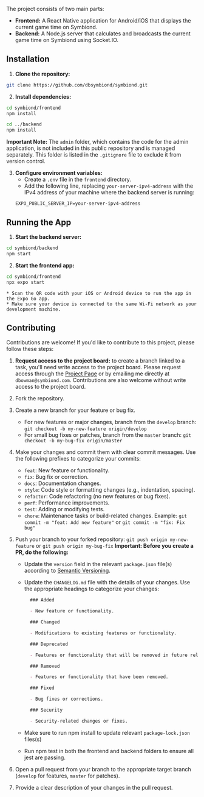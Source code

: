 The project consists of two main parts:

* **Frontend:** A React Native application for Android/iOS that displays the current game time on Symbiond.
* **Backend:** A Node.js server that calculates and broadcasts the current game time on Symbiond using Socket.IO.

## Installation

1. **Clone the repository:**
  ```bash
  git clone https://github.com/dbsymbiond/symbiond.git
  ```

2. **Install dependencies:**
  ```bash
  cd symbiond/frontend
  npm install
  ```
  ```bash
  cd ../backend
  npm install
  ```
  **Important Note:**
  The `admin` folder, which contains the code for the admin application, is not included in this public repository and is managed separately. This folder is listed in the `.gitignore` file to exclude it from version control.

3. **Configure environment variables:**
    * Create a `.env` file in the `frontend` directory.
    * Add the following line, replacing `your-server-ipv4-address` with the IPv4 address of your machine where the backend server is running:
    ```
    EXPO_PUBLIC_SERVER_IP=your-server-ipv4-address
    ```

## Running the App

1.  **Start the backend server:**
  ```bash
  cd symbiond/backend
  npm start
  ```

2.  **Start the frontend app:**
  ```bash
  cd symbiond/frontend
  npx expo start
  ```
    * Scan the QR code with your iOS or Android device to run the app in the Expo Go app.
    * Make sure your device is connected to the same Wi-Fi network as your development machine.

## Contributing

Contributions are welcome! If you'd like to contribute to this project, please follow these steps:

1. **Request access to the project board:** to create a branch linked to a task, you'll need write access to the project board. Please request access through the [Project Page](https://github.com/users/dbsymbiond/projects/5) or by emailing me directly at `dbowman@symbiond.com`. Contributions are also welcome without write access to the project board.

2. Fork the repository.

3. Create a new branch for your feature or bug fix.

    * For new features or major changes, branch from the `develop` branch: `git checkout -b my-new-feature origin/develop`
    * For small bug fixes or patches, branch from the `master` branch: `git checkout -b my-bug-fix origin/master`

4. Make your changes and commit them with clear commit messages.  Use the following prefixes to categorize your commits:
    * `feat`:  New feature or functionality.
    * `fix`: Bug fix or correction.
    * `docs`:  Documentation changes.
    * `style`: Code style or formatting changes (e.g., indentation, spacing).
    * `refactor`: Code refactoring (no new features or bug fixes).
    * `perf`: Performance improvements.
    * `test`:  Adding or modifying tests.
    * `chore`:  Maintenance tasks or build-related changes.
    Example: `git commit -m "feat: Add new feature"` or `git commit -m "fix: Fix bug"`
   
5. Push your branch to your forked repository: `git push origin my-new-feature` or `git push origin my-bug-fix`
    **Important: Before you create a PR, do the following:**
    * Update the `version` field in the relevant `package.json` file(s) according to [Semantic Versioning](https://semver.org/spec/v2.0.0.html).
    * Update the `CHANGELOG.md` file with the details of your changes. Use the appropriate headings to categorize your changes:
      ```markdown
        ### Added

        - New feature or functionality.

        ### Changed

        - Modifications to existing features or functionality.

        ### Deprecated

        - Features or functionality that will be removed in future releases.

        ### Removed

        - Features or functionality that have been removed.

        ### Fixed

        - Bug fixes or corrections.

        ### Security

        - Security-related changes or fixes.
      ```
    * Make sure to run npm install to update relevant `package-lock.json` files(s)

    * Run npm test in both the frontend and backend folders to ensure all jest are passing.

6. Open a pull request from your branch to the appropriate target branch (`develop` for features, `master` for patches).

7. Provide a clear description of your changes in the pull request.
